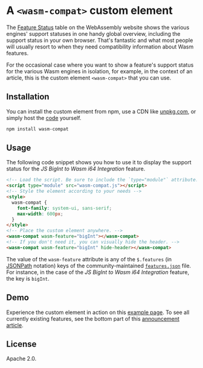 # A <code>&lt;wasm-compat&gt;</code> custom element

The [Feature Status](https://webassembly.org/features/) table on the WebAssembly
website shows the various engines' support statuses in one handy global
overview, including the support status in your own browser. That's fantastic and
what most people will usually resort to when they need compatibility information
about Wasm features.

For the occasional case where you want to show a feature's support status for
the various Wasm engines in isolation, for example, in the context of an
article, this is the custom element `<wasm-compat>` that you can use.

## Installation

You can install the custom element from npm, use a CDN like
[unpkg.com](https://unpkg.com/wasm-compat), or simply host the
[code](https://raw.githubusercontent.com/WebAssembly/website/refs/heads/main/js/wasm-compat.js)
yourself.

```bash
npm install wasm-compat
```

## Usage

The following code snippet shows you how to use it to display the support status
for the _JS BigInt to Wasm i64 Integration_ feature.

```html
<!-- Load the script. Be sure to include the `type="module"` attribute. -->
<script type="module" src="wasm-compat.js"></script>
<!-- Style the element according to your needs -->
<style>
  wasm-compat {
    font-family: system-ui, sans-serif;
    max-width: 600px;
  }
</style>
<!-- Place the custom element anywhere. -->
<wasm-compat wasm-feature="bigInt"></wasm-compat>
<!-- If you don't need it, you can visually hide the header. -->
<wasm-compat wasm-feature="bigInt" hide-header></wasm-compat>
```

The value of the `wasm-feature` attribute is any of the `$.features` (in
[JSONPath](https://www.rfc-editor.org/rfc/rfc9535.html) notation) keys of the
community-maintained
[`features.json`](https://github.com/WebAssembly/website/blob/main/features.json#L3)
file. For instance, in the case of the _JS BigInt to Wasm i64 Integration_
feature, the key is `bigInt`.

## Demo

Experience the custom element in action on this
[example page](https://webassembly.org/js/wasm-compat-test.html). To see all
currently existing features, see the bottom part of this
[announcement article](https://webassembly.org/news/2025-09-17-wasm-compat/).

## License

Apache 2.0.
